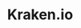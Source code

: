 ---
blog: https://blog.kraken.io/
codehost: https://github.com/kraken-io
logohandle: krakenio
sort: krakenio
title: Kraken.io
twitter: https://x.com/KrakenIO
website: https://kraken.io/
youtube: https://youtube.com/channel/UCp0Wr7JSbxakBhD-7oVwYNA
---
